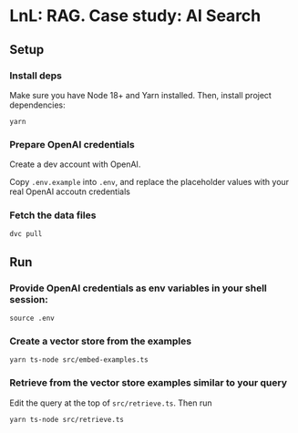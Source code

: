 # LnL: RAG. Case study: AI Search

## Setup

### Install deps
Make sure you have Node 18+ and Yarn installed.
Then, install project dependencies:
```
yarn
```

### Prepare OpenAI credentials
Create a dev account with OpenAI.

Copy `.env.example` into `.env`, and replace the placeholder values with your real OpenAI accoutn credentials

### Fetch the data files
```
dvc pull
```

## Run

### Provide OpenAI credentials as env variables in your shell session:
```
source .env
```

### Create a vector store from the examples
```
yarn ts-node src/embed-examples.ts
```

### Retrieve from the vector store examples similar to your query
Edit the query at the top of `src/retrieve.ts`. Then run
```
yarn ts-node src/retrieve.ts
```
